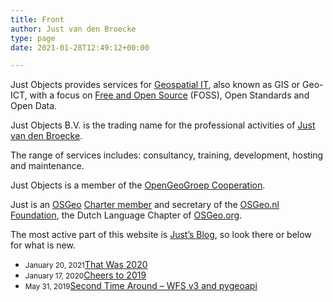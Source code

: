 ```yaml
---
title: Front
author: Just van den Broecke
type: page
date: 2021-01-28T12:49:12+00:00

---
```

Just Objects provides services for <a title="GIS, Geospatial IT, or Geo-ICT" href="http://en.wikipedia.org/wiki/Geographic_information_system" target="_blank">Geospatial IT</a>, also known as GIS or Geo-ICT, with a focus on <a href="http://en.wikipedia.org/wiki/Free_and_open-source_software" target="_blank">Free and Open Source</a> (FOSS), Open Standards and Open Data.

Just Objects B.V. is the trading name for the professional activities of <a href="https://www.linkedin.com/in/justb4" target="_blank">Just van den Broecke</a>.

The range of services includes: consultancy, training, development, hosting and maintenance.

Just Objects is a member of the <a title="OpenGeoGroep" href="http://opengeogroep.nl" target="_blank">OpenGeoGroep Cooperation</a>.

Just is an <a href="http://osgeo.org" target="_blank">OSGeo</a> <a href="http://wiki.osgeo.org/wiki/Just_van_den_Broecke" target="_blank">Charter member</a> and secretary of the <a title="OSGeo.nl" href="http://osgeo.nl" target="_blank">OSGeo.nl Foundation</a>, the Dutch Language Chapter of [OSGeo.org][1].

The most active part of this website is [Just&#8217;s Blog][2], so look there or below for what is new.

<!--via SimplePie with RSSImport-->

  * <small>January 20, 2021</small>[That Was 2020][3]
  * <small>January 17, 2020</small>[Cheers to 2019][4]
  * <small>May 31, 2019</small>[Second Time Around – WFS v3 and pygeoapi][5]

 [1]: http://osgeo.org
 [2]: http://justobjects.nl/writings/blog/ "Just's Blog"
 [3]: http://justobjects.nl/that-was-2020/ "That Was 2020"
 [4]: http://justobjects.nl/cheers-to-2019/ "Cheers to 2019"
 [5]: http://justobjects.nl/2nd-time-around-wfs-v3-pygeoapi/ "Second Time Around – WFS v3 and pygeoapi"